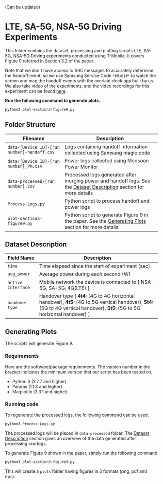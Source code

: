 (Can be updated)
# LTE, SA-5G, NSA-5G Driving Experiments
This folder contains the dataset, processing and plotting scripts LTE, SA-5G, NSA-5G Driving experiments conducted using T-Mobile. It covers Figure 9 referred in Section 3.2 of the paper.

Note that we don't have access to RRC messages to accurately determine the handoff event, so we use Samsung Service Code `*#0101#*` to watch the screen and map the handoff events with the overlaid clock app built by us. We also take video of the experiments, and the video recordings for this experiment can be found [here](https://drive.google.com/drive/folders/13hVPulm6r9PMWZ_gHw1o-2sYh5_6L78_?usp=sharing).

**Run the following command to generate plots.**

```bash
python3 plot-section3-figure9.py
```

## Folder Structure

| Filename | Description |
|----------|-------------|
|`data/[Device ID]-[run number]-handoff.csv`|Logs containing handoff information collected using Samsung magic code|
|`data/[Device ID]-[run number]_PM.csv`|Power logs collected using Monsoon Power Monitor|
|`data-processed/[run number].csv`|Processed logs generated after merging power and handoff logs. See the [Dataset Description](#dataset-description) section for more details|
|`Process-Logs.py`|Python script to process handoff and power logs|
|`plot-section3-figure9.py`|Python script to generate Figure 9 in the paper. See the [Generating Plots](#generating-plots) section for more details|


## Dataset Description

| Field Name | Description |
|-------------|-------------|
|`time`|Time elapsed since the start of experiment (sec)|
|`avg_power`|Average power during each second (W)|
|`active interface`|Mobile network the device is connected to [ NSA-5G, SA-5G, 4G(LTE) ]|
|`handover type`|Handover type [ **4t4:** (4G to 4G horizontal handover), **4t5:** (4G to 5G vertical handover), **5t4:** (5G to 4G vertical handover), **5t5:** (5G to 5G horizontal handover) ]|

## Generating Plots

The scripts will generate Figure 9.

### Requirements
Here are the software/package requirements. The version number in the bracket indicates the minimum version that our script has been tested on.

- Python 3 (3.7.7 and higher)
- Pandas (1.1.3 and higher)
- Matplotlib (3.3.1 and higher)

### Running code
To regenerate the processed logs, the following command can be used.

```bash
python3 Process-Logs.py
```

The processed logs will be placed in `data-processed` folder. The [Dataset Description](#dataset-description) section gives an overview of the data generated after processing raw logs.

To generate Figure 9 shown in the paper, simply run the following command

```bash
python3 plot-section3-figure9.py
```

This will create a `plots` folder having figures in 3 formats (png, pdf and eps).
